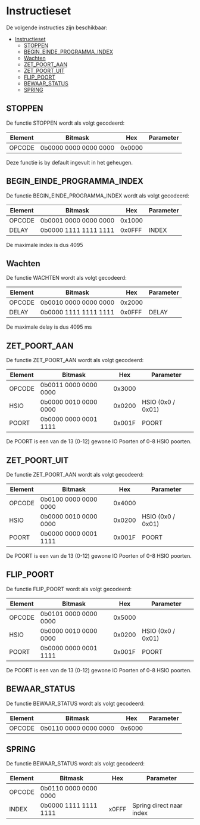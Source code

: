 # Instructieset

De volgende instructies zijn beschikbaar:

- [Instructieset](#instructieset)
  - [STOPPEN](#stoppen)
  - [BEGIN\_EINDE\_PROGRAMMA\_INDEX](#begin_einde_programma_index)
  - [Wachten](#wachten)
  - [ZET\_POORT\_AAN](#zet_poort_aan)
  - [ZET\_POORT\_UIT](#zet_poort_uit)
  - [FLIP\_POORT](#flip_poort)
  - [BEWAAR\_STATUS](#bewaar_status)
  - [SPRING](#spring)

## STOPPEN

De functie STOPPEN wordt als volgt gecodeerd:

| Element | Bitmask               | Hex    | Parameter |
| ------- | --------------------- | ------ | --------- |
| OPCODE  | 0b0000 0000 0000 0000 | 0x0000 |           |

Deze functie is by default ingevult in het geheugen.

## BEGIN_EINDE_PROGRAMMA_INDEX

De functie BEGIN_EINDE_PROGRAMMA_INDEX wordt als volgt gecodeerd:

| Element | Bitmask               | Hex    | Parameter |
| ------- | --------------------- | ------ | --------- |
| OPCODE  | 0b0001 0000 0000 0000 | 0x1000 |           |
| DELAY   | 0b0000 1111 1111 1111 | 0x0FFF | INDEX     |

De maximale index is dus 4095

## Wachten

De functie WACHTEN wordt als volgt gecodeerd:

| Element | Bitmask               | Hex    | Parameter |
| ------- | --------------------- | ------ | --------- |
| OPCODE  | 0b0010 0000 0000 0000 | 0x2000 |           |
| DELAY   | 0b0000 1111 1111 1111 | 0x0FFF | DELAY     |

De maximale delay is dus 4095 ms

## ZET_POORT_AAN

De functie ZET_POORT_AAN wordt als volgt gecodeerd:

| Element | Bitmask               | Hex    | Parameter         |
| ------- | --------------------- | ------ | ----------------- |
| OPCODE  | 0b0011 0000 0000 0000 | 0x3000 |                   |
| HSIO    | 0b0000 0010 0000 0000 | 0x0200 | HSIO (0x0 / 0x01) |
| POORT   | 0b0000 0000 0001 1111 | 0x001F | POORT             |

De POORT is een van de 13 (0-12) gewone IO Poorten of 0-8 HSIO poorten.

## ZET_POORT_UIT

De functie ZET_POORT_AAN wordt als volgt gecodeerd:

| Element | Bitmask               | Hex    | Parameter         |
| ------- | --------------------- | ------ | ----------------- |
| OPCODE  | 0b0100 0000 0000 0000 | 0x4000 |                   |
| HSIO    | 0b0000 0010 0000 0000 | 0x0200 | HSIO (0x0 / 0x01) |
| POORT   | 0b0000 0000 0001 1111 | 0x001F | POORT             |

De POORT is een van de 13 (0-12) gewone IO Poorten of 0-8 HSIO poorten.

## FLIP_POORT

De functie FLIP_POORT wordt als volgt gecodeerd:

| Element | Bitmask               | Hex    | Parameter         |
| ------- | --------------------- | ------ | ----------------- |
| OPCODE  | 0b0101 0000 0000 0000 | 0x5000 |                   |
| HSIO    | 0b0000 0010 0000 0000 | 0x0200 | HSIO (0x0 / 0x01) |
| POORT   | 0b0000 0000 0001 1111 | 0x001F | POORT             |

De POORT is een van de 13 (0-12) gewone IO Poorten of 0-8 HSIO poorten.

## BEWAAR_STATUS

De functie BEWAAR_STATUS wordt als volgt gecodeerd:

| Element | Bitmask               | Hex    | Parameter         |
| ------- | --------------------- | ------ | ----------------- |
| OPCODE  | 0b0110 0000 0000 0000 | 0x6000 |                   |

## SPRING

De functie BEWAAR_STATUS wordt als volgt gecodeerd:

| Element | Bitmask               | Hex   | Parameter                |
| ------- | --------------------- | ----- | ------------------------ |
| OPCODE  | 0b0110 0000 0000 0000 |       |                          |
| INDEX   | 0b0000 1111 1111 1111 | x0FFF | Spring direct naar index |
